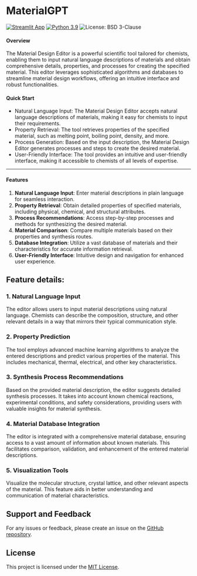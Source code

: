 # MaterialGPT

[![Streamlit App](https://static.streamlit.io/badges/streamlit_badge_black_white.svg)](https://diff2gif.streamlit.app/)
[![Python 3.9](https://img.shields.io/badge/python-3.9-blue.svg)](https://www.python.org/downloads/release/python-390/)
![License: BSD 3-Clause](https://img.shields.io/badge/License-BSD%203--Clause-blue.svg)

#### Overview
The Material Design Editor is a powerful scientific tool tailored for chemists, enabling them to input natural language descriptions of materials and obtain comprehensive details, properties, and processes for creating the specified material. This editor leverages sophisticated algorithms and databases to streamline material design workflows, offering an intuitive interface and robust functionalities.

#### Quick Start
- Natural Language Input: The Material Design Editor accepts natural language descriptions of materials, making it easy for chemists to input their requirements.
- Property Retrieval: The tool retrieves properties of the specified material, such as melting point, boiling point, density, and more.
- Process Generation: Based on the input description, the Material Design Editor generates processes and steps to create the desired material.
- User-Friendly Interface: The tool provides an intuitive and user-friendly interface, making it accessible to chemists of all levels of expertise.

---

#### Features

1. **Natural Language Input**: Enter material descriptions in plain language for seamless interaction.
2. **Property Retrieval**: Obtain detailed properties of specified materials, including physical, chemical, and structural attributes.
3. **Process Recommendations**: Access step-by-step processes and methods for synthesizing the desired material.
4. **Material Comparison**: Compare multiple materials based on their properties and synthesis routes.
5. **Database Integration**: Utilize a vast database of materials and their characteristics for accurate information retrieval.
6. **User-Friendly Interface**: Intuitive design and navigation for enhanced user experience.

## Feature details:

### 1. **Natural Language Input**

The editor allows users to input material descriptions using natural language. Chemists can describe the composition, structure, and other relevant details in a way that mirrors their typical communication style.

### 2. **Property Prediction**

The tool employs advanced machine learning algorithms to analyze the entered descriptions and predict various properties of the material. This includes mechanical, thermal, electrical, and other key characteristics.

### 3. **Synthesis Process Recommendations**

Based on the provided material description, the editor suggests detailed synthesis processes. It takes into account known chemical reactions, experimental conditions, and safety considerations, providing users with valuable insights for material synthesis.

### 4. **Material Database Integration**

The editor is integrated with a comprehensive material database, ensuring access to a vast amount of information about known materials. This facilitates comparison, validation, and enhancement of the entered material descriptions.

### 5. **Visualization Tools**

Visualize the molecular structure, crystal lattice, and other relevant aspects of the material. This feature aids in better understanding and communication of material characteristics.



## Support and Feedback

For any issues or feedback, please create an issue on the [GitHub repository](https://github.com/material-design-editor/issues).

## License

This project is licensed under the [MIT License](LICENSE).
